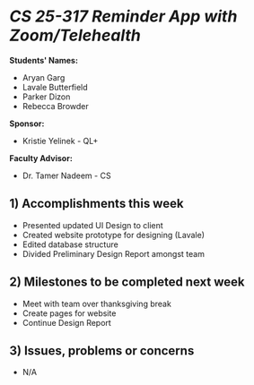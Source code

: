 # *CS 25-317 Reminder App with Zoom/Telehealth*

**Students' Names:**
- Aryan Garg
- Lavale Butterfield
- Parker Dizon
- Rebecca Browder

**Sponsor:**
- Kristie Yelinek - QL+

**Faculty Advisor:**
- Dr. Tamer Nadeem - CS

## 1) Accomplishments this week ##
   - Presented updated UI Design to client 
   - Created website prototype for designing (Lavale)
   - Edited database structure
   - Divided Preliminary Design Report amongst team

## 2) Milestones to be completed next week ##
   - Meet with team over thanksgiving break
   - Create pages for website
   - Continue Design Report

## 3) Issues, problems or concerns ##
   - N/A